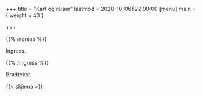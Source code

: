 +++
title = "Kart og reiser"
lastmod = 2020-10-06T22:00:00
[menu]
main = { weight = 40 }

+++

{{% ingress %}}

Ingress.

{{% /ingress %}}

Brødtekst.

{{< skjema >}}
